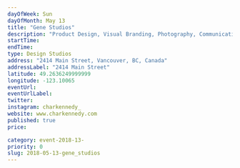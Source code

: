 ```yaml
---
dayOfWeek: Sun
dayOfMonth: May 13
title: "Gene Studios"
description: "Product Design, Visual Branding, Photography, Communications. We work collaboratively in the studio between Char Kennedy and Lobby Studio (www.lobbystudio.ca) to come up with engaging and thought provoking design ideas and we want to invite the public into our space to be part of the conversation."
startTime: 
endTime: 
type: Design Studios
address: "2414 Main Street, Vancouver, BC, Canada"
addressLabel: "2414 Main Street"
latitude: 49.2636249999999
longitude: -123.10065
eventUrl: 
eventUrlLabel: 
twitter: 
instagram: charkennedy_
website: www.charkennedy.com
published: true
price: 

category: event-2018-13-
priority: 0
slug: 2018-05-13-gene_studios
---
```

